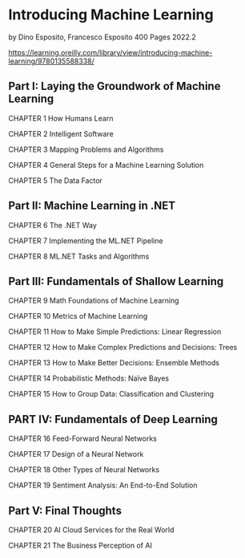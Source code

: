 
# Introducing Machine Learning
by Dino Esposito, Francesco Esposito
400 Pages
2022.2

https://learning.oreilly.com/library/view/introducing-machine-learning/9780135588338/

## Part I: Laying the Groundwork of Machine Learning
CHAPTER 1   How Humans Learn

CHAPTER 2   Intelligent Software

CHAPTER 3   Mapping Problems and Algorithms

CHAPTER 4   General Steps for a Machine Learning Solution

CHAPTER 5   The Data Factor

## Part II: Machine Learning in .NET
CHAPTER 6   The .NET Way

CHAPTER 7   Implementing the ML.NET Pipeline

CHAPTER 8   ML.NET Tasks and Algorithms

## Part III: Fundamentals of Shallow Learning
CHAPTER 9   Math Foundations of Machine Learning

CHAPTER 10 Metrics of Machine Learning

CHAPTER 11 How to Make Simple Predictions: Linear Regression

CHAPTER 12 How to Make Complex Predictions and Decisions: Trees

CHAPTER 13 How to Make Better Decisions: Ensemble Methods

CHAPTER 14 Probabilistic Methods: Naïve Bayes

CHAPTER 15 How to Group Data: Classification and Clustering


## PART IV: Fundamentals of Deep Learning
CHAPTER 16 Feed-Forward Neural Networks

CHAPTER 17 Design of a Neural Network

CHAPTER 18 Other Types of Neural Networks

CHAPTER 19 Sentiment Analysis: An End-to-End Solution


## Part V: Final Thoughts
CHAPTER 20 AI Cloud Services for the Real World

CHAPTER 21 The Business Perception of AI
